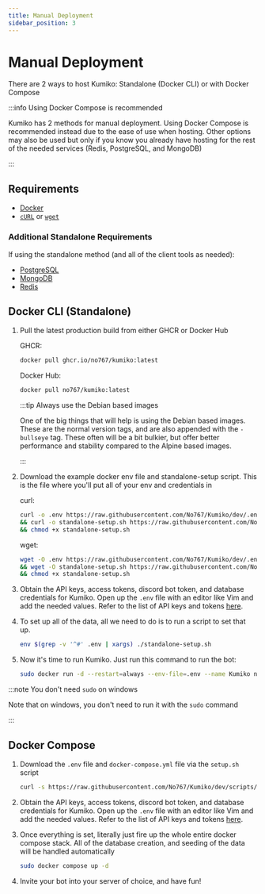 ```yaml
---
title: Manual Deployment
sidebar_position: 3
---
```


# Manual Deployment

There are 2 ways to host Kumiko: Standalone (Docker CLI) or with Docker Compose

:::info Using Docker Compose is recommended

Kumiko has 2 methods for manual deployment. Using Docker Compose is recommended instead due to the ease of use when hosting. Other options may also be used but only if you know you already have hosting for the rest of the needed services (Redis, PostgreSQL, and MongoDB)

:::

## Requirements

- [Docker](https://www.docker.com/)
- [`cURL`](https://curl.se/) or [`wget`](https://www.gnu.org/software/wget/)

### Additional Standalone Requirements

If using the standalone method (and all of the client tools as needed):

- [PostgreSQL](https://www.postgresql.org/)
- [MongoDB](https://www.mongodb.com/)
- [Redis](https://redis.io/)

## Docker CLI (Standalone)

1. Pull the latest production build from either GHCR or Docker Hub

    GHCR: 
    ```bash
    docker pull ghcr.io/no767/kumiko:latest
    ```

    Docker Hub:
    ```bash
    docker pull no767/kumiko:latest
    ```

    :::tip Always use the Debian based images

    One of the big things that will help is using the Debian based images. These are the normal version tags, and are also appended with the `-bullseye` tag. These often will be a bit bulkier, but offer better performance and stability compared to the Alpine based images.

    :::

2. Download the example docker env file and standalone-setup script. This is the file where you'll put all of your env and credentials in

    curl:

    ```bash
    curl -o .env https://raw.githubusercontent.com/No767/Kumiko/dev/.env-docker-example \
    && curl -o standalone-setup.sh https://raw.githubusercontent.com/No767/Kumiko/dev/standalone-setup.sh \
    && chmod +x standalone-setup.sh
    ```

    wget:

    ```bash
    wget -O .env https://raw.githubusercontent.com/No767/Kumiko/dev/.env-docker-example \
    && wget -O standalone-setup.sh https://raw.githubusercontent.com/No767/Kumiko/dev/standalone-setup.sh \
    && chmod +x standalone-setup.sh
    ```

3. Obtain the API keys, access tokens, discord bot token, and database credentials for Kumiko. Open up the `.env` file with an editor like Vim and add the needed values. Refer to the list of API keys and tokens [here](../environment-setup/api-keys-and-access-tokens.md).

4. To set up all of the data, all we need to do is to run a script to set that up.

    ```bash
    env $(grep -v '^#' .env | xargs) ./standalone-setup.sh
    ```

5. Now it's time to run Kumiko. Just run this command to run the bot:

    ```bash
    sudo docker run -d --restart=always --env-file=.env --name Kumiko no767/kumiko:latest
    ```

  :::note You don't need `sudo` on windows

  Note that on windows, you don't need to run it with the `sudo` command

  :::
## Docker Compose

1. Download the `.env` file and `docker-compose.yml` file via the `setup.sh` script

    ```bash
    curl -s https://raw.githubusercontent.com/No767/Kumiko/dev/scripts/setup.sh | sh
    ```

2. Obtain the API keys, access tokens, discord bot token, and database credentials for Kumiko. Open up the `.env` file with an editor like Vim and add the needed values. Refer to the list of API keys and tokens [here](../environment-setup/api-keys-and-access-tokens.md).

3. Once everything is set, literally just fire up the whole entire docker compose stack. All of the database creation, and seeding of the data will be handled automatically

    ```bash
    sudo docker compose up -d
    ```

4. Invite your bot into your server of choice, and have fun!